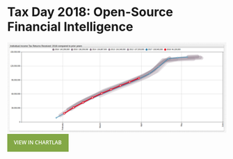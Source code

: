 # Tax Day 2018: Open-Source Financial Intelligence

![](images/tax-2018-title.png)
[![](images/button.png)](https://apps.axibase.com/chartlab/fd986f58)
